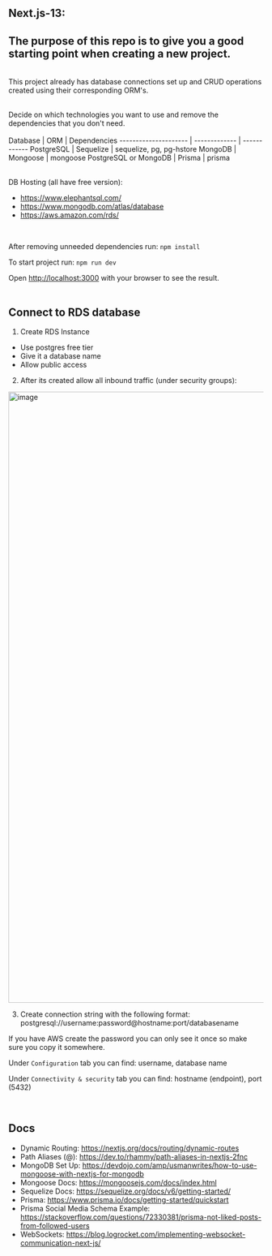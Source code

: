 ## Next.js-13:
## The purpose of this repo is to give you a good starting point when creating a new project.
</br>
This project already has database connections set up and CRUD operations created using their corresponding ORM's.
</br></br>

Decide on which technologies you want to use and remove the dependencies that you don't need.
</br></br>
Database              | ORM           | Dependencies
--------------------- | ------------- | ------------
PostgreSQL            | Sequelize     | sequelize, pg, pg-hstore
MongoDB               | Mongoose      | mongoose
PostgreSQL or MongoDB | Prisma        | prisma

</br>
DB Hosting (all have free version):

- https://www.elephantsql.com/
- https://www.mongodb.com/atlas/database
- https://aws.amazon.com/rds/

</br>

After removing unneeded dependencies run: `npm install`

To start project run: `npm run dev`

Open [http://localhost:3000](http://localhost:3000) with your browser to see the result.
</br></br>
## Connect to RDS database

1) Create RDS Instance
- Use postgres free tier
- Give it a database name
- Allow public access

2) After its created allow all inbound traffic (under security groups):
<img width="1205" alt="image" src="https://user-images.githubusercontent.com/49013231/221254553-02d2daab-78fe-4650-a3e7-d40543c9dea5.png">


3) Create connection string with the following format:
postgresql://username:password@hostname:port/databasename

If you have AWS create the password you can only see it once so make sure you copy it somewhere.

Under `Configuration` tab you can find:
username, database name

Under `Connectivity & security` tab you can find:
hostname (endpoint), port (5432)

</br>


## Docs
- Dynamic Routing: https://nextjs.org/docs/routing/dynamic-routes
- Path Aliases (@): https://dev.to/rhammy/path-aliases-in-nextjs-2fnc
- MongoDB Set Up: https://devdojo.com/amp/usmanwrites/how-to-use-mongoose-with-nextjs-for-mongodb
- Mongoose Docs: https://mongoosejs.com/docs/index.html
- Sequelize Docs: https://sequelize.org/docs/v6/getting-started/
- Prisma: https://www.prisma.io/docs/getting-started/quickstart
- Prisma Social Media Schema Example: https://stackoverflow.com/questions/72330381/prisma-not-liked-posts-from-followed-users
- WebSockets: https://blog.logrocket.com/implementing-websocket-communication-next-js/

